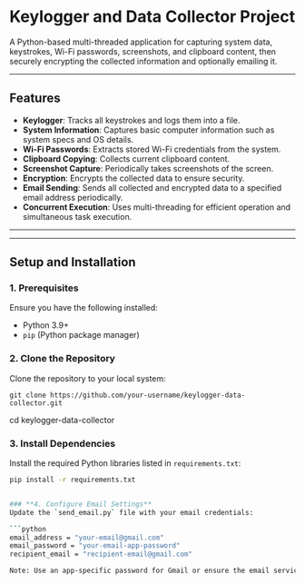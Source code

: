 # **Keylogger and Data Collector Project**

A Python-based multi-threaded application for capturing system data, keystrokes, Wi-Fi passwords, screenshots, and clipboard content, then securely encrypting the collected information and optionally emailing it.

---

## **Features**
- **Keylogger**: Tracks all keystrokes and logs them into a file.
- **System Information**: Captures basic computer information such as system specs and OS details.
- **Wi-Fi Passwords**: Extracts stored Wi-Fi credentials from the system.
- **Clipboard Copying**: Collects current clipboard content.
- **Screenshot Capture**: Periodically takes screenshots of the screen.
- **Encryption**: Encrypts the collected data to ensure security.
- **Email Sending**: Sends all collected and encrypted data to a specified email address periodically.
- **Concurrent Execution**: Uses multi-threading for efficient operation and simultaneous task execution.

---


---

## **Setup and Installation**

### **1. Prerequisites**
Ensure you have the following installed:
- Python 3.9+
- `pip` (Python package manager)

### **2. Clone the Repository**
Clone the repository to your local system:

    git clone https://github.com/your-username/keylogger-data-collector.git
cd keylogger-data-collector

### **3. Install Dependencies**
Install the required Python libraries listed in `requirements.txt`:
```bash
pip install -r requirements.txt


### **4. Configure Email Settings**
Update the `send_email.py` file with your email credentials:

```python
email_address = "your-email@gmail.com"  
email_password = "your-email-app-password"
recipient_email = "recipient-email@gmail.com"

Note: Use an app-specific password for Gmail or ensure the email service allows less secure apps.
